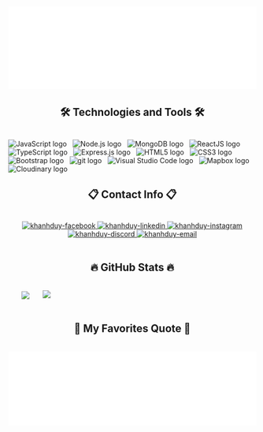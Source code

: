 <!-- from trungquandev -->
<a href="#" target="_blank">
  <img src="svg/topBackground.svg" width="1200" alt="topBackground-official" />
</a>

<h2 align="center">🛠 Technologies and Tools 🛠</h2>
<br>
<!-- https://simpleicons.org/ -->
<span><img src="https://img.shields.io/badge/JavaScript-282C34?logo=javascript&logoColor=F7DF1E" alt="JavaScript logo" title="JavaScript" height="25" /></span>
&nbsp;
<span><img src="https://img.shields.io/badge/Node.js-282C34?logo=node.js&logoColor=00F200" alt="Node.js logo" title="Node.js" height="25" /></span>
&nbsp;
<span><img src="https://img.shields.io/badge/MongoDB-282C34?logo=mongodb&logoColor=47A248" alt="MongoDB logo" title="MongoDB" height="25" /></span>
&nbsp;
<span><img src="https://img.shields.io/badge/ReactJS-282C34?logo=react&logoColor=61DAFB" alt="ReactJS logo" title="ReactJS" height="25" /></span>
&nbsp;
<span><img src="https://img.shields.io/badge/TypeScript-282C34?logo=typescript&logoColor=3178C6" alt="TypeScript logo" title="TypeScript" height="25" /></span>
&nbsp;
<span><img src="https://img.shields.io/badge/Express-282C34?logo=express&logoColor=FFFFFF" alt="Express.js logo" title="Express.js" height="25" /></span>
&nbsp;
<span><img src="https://img.shields.io/badge/HTML5-282C34?logo=html5&logoColor=E34F26" alt="HTML5 logo" title="HTML5" height="25" /></span>
&nbsp;
<span><img src="https://img.shields.io/badge/CSS3-282C34?logo=css3&logoColor=1572B6" alt="CSS3 logo" title="CSS3" height="25" /></span>
&nbsp;
<span><img src="https://img.shields.io/badge/Bootstrap-282C34?logo=bootstrap&logoColor=7952B3" alt="Bootstrap logo" title="Bootstrap" height="25" /></span>
&nbsp;
<span><img src="https://img.shields.io/badge/git-282C34?logo=git&logoColor=F05032" alt="git logo" title="git" height="25" /></span>
&nbsp;
<span><img src="https://img.shields.io/badge/VS%20Code-282C34?logo=visual-studio-code&logoColor=007ACC" alt="Visual Studio Code logo" title="Visual Studio Code" height="25" /></span>
&nbsp;
<span><img src="https://img.shields.io/badge/Mapbox-282C34?logo=mapbox&logoColor=FFFFFF" alt="Mapbox logo" title="Mapbox" height="25" /></span>
&nbsp;
<span><img src="https://img.shields.io/badge/Cloudinary-282C34?logo=cloudinary&logoColor=3448C5" alt="Cloudinary logo" title="Cloudinary" height="25" /></span>
&nbsp;

<br>
<h2 align="center">📋 Contact Info 📋</h2>
<br>
<!-- https://icons8.com -->
<div align="center">
  <a href="https://www.facebook.com/profile.php?id=100019350275527" target="blank">
    <img src="https://img.icons8.com/bubbles/100/000000/facebook-new.png" alt="khanhduy-facebook" />
  </a>
  <a href="https://www.linkedin.com/in/duy-nguyen-9ab8472a9" target="blank">
    <img src="https://img.icons8.com/bubbles/100/000000/linkedin.png" alt="khanhduy-linkedin" />
  </a>
  <a href="#" target="blank">
    <img src="https://img.icons8.com/bubbles/100/000000/instagram.png" alt="khanhduy-instagram" />
  </a>
    <a href="https://discord.gg/y9NY3h3B" target="top">
    <img src="https://img.icons8.com/bubbles/100/000000/discord.png" alt="khanhduy-discord" />
  </a>
  <a href="mailto:khanhduyxtkd@gmail.com" target="top">
    <img src="https://img.icons8.com/bubbles/100/000000/apple-mail.png" alt="khanhduy-email" />
  </a>
</div>

<br>
<h2 align="center">🔥 GitHub Stats 🔥</h2>
<!-- https://github.com/anuraghazra/github-readme-stats -->
<br>
<div align=center>
  <a href="#" title="NilK-Duy">
    <img width="315" align="center" src="https://github-readme-stats.vercel.app/api/top-langs/?username=NilK-Duy&hide=c%23,powershell,Mathematica,Ruby,Objective-C,Objective-C%2b%2b,Cuda&title_color=61dafb&text_color=ffffff&icon_color=61dafb&bg_color=20232a&langs_count=8&layout=compact&border_color=61dafb&hide_border=true" />
  </a>
  <a href="#" title="NilK-Duy">
    <img align="right" width="434" src="https://github-readme-stats.vercel.app/api?username=NilK-Duy&show_icons=true&theme=react&border_color=61dafb&hide_border=true" />
  </a>
</div>

<br>
<h2 align="center">📑 My Favorites Quote 📑</h2>
<br>
<a href="#" target="_blank">
  <img src="svg/quotes.svg" width="846" height="150" alt="official" />
</a>
